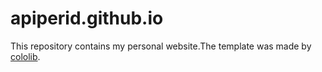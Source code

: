 # apiperid.github.io
 
This repository contains my personal website.The template was made by <a href="https://colorlib.com/" target="_blank">cololib</a>.
